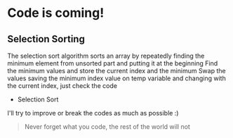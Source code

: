 # Code is coming!
## Selection Sorting
The selection sort algorithm sorts an array by repeatedly finding the minimum element from unsorted part and putting it at the beginning
Find the minimum values and store the current index and the minimum
Swap the values saving the minimum index value on temp variable and changing with the current index,  just check the code


- Selection Sort

I'll try to improve or break the codes as much as possible :)

> Never forget what you code, the rest of the world will not